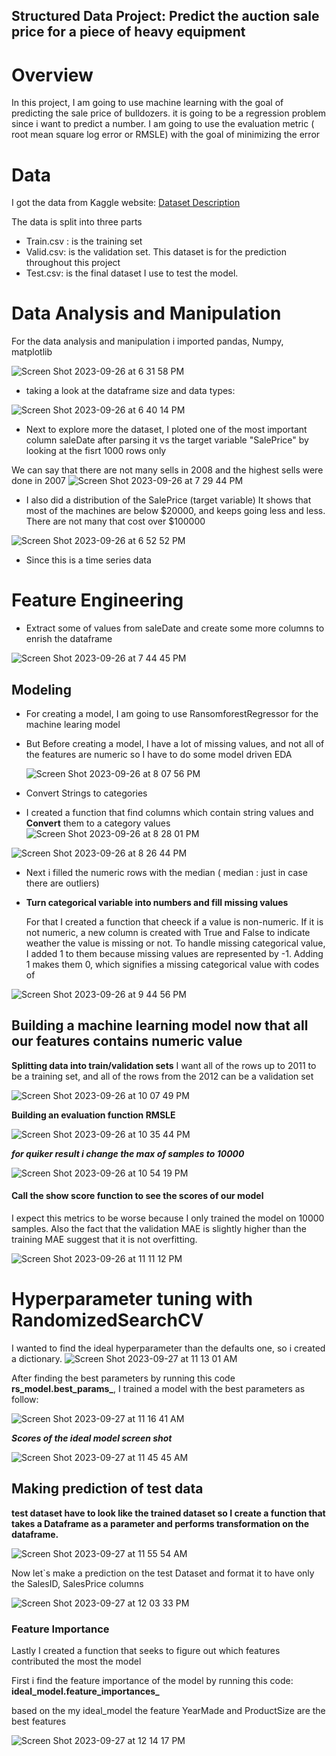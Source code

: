 ## Structured Data Project: Predict the auction sale price for a piece of heavy equipment
# Overview
In this project, I am going to use machine learning with the goal of predicting the sale price of bulldozers. it is going to be a regression problem since i want to predict a number. 
I am going to use the evaluation metric ( root mean square log error or RMSLE) with the goal of minimizing the error

# Data
I got the data from Kaggle website: [Dataset Description](https://www.kaggle.com/c/bluebook-for-bulldozers/data)

The data is split into three parts 
* Train.csv : is the training set
* Valid.csv: is the validation set. This dataset is for the prediction throughout this project 
* Test.csv: is the final dataset I use to test the model. 

# Data Analysis and Manipulation

For the data analysis and manipulation i imported pandas, Numpy, matplotlib 

![Screen Shot 2023-09-26 at 6 31 58 PM](https://github.com/dilqvl62/Bulldozer_price_prediction/assets/107519883/4269226e-5334-4f1d-8020-1e414f1e5e0c)

* taking a look at the dataframe size and data types: 

![Screen Shot 2023-09-26 at 6 40 14 PM](https://github.com/dilqvl62/Bulldozer_price_prediction/assets/107519883/f3f48661-e2a5-4fe4-8657-0d0580ea2657)

* Next to explore more the dataset, I ploted one of the most important column saleDate after parsing it vs the target variable "SalePrice" by looking at the fisrt 1000 rows only

We can say that there are not many sells in 2008 and the highest sells were done in 2007
![Screen Shot 2023-09-26 at 7 29 44 PM](https://github.com/dilqvl62/Bulldozer_price_prediction/assets/107519883/3cad1fee-9cff-4226-aa5f-60905ca35606)


* I also did a distribution of the SalePrice (target variable)
  It shows that most of the machines are below $20000, and keeps going less and less. There are not many that cost over $100000

![Screen Shot 2023-09-26 at 6 52 52 PM](https://github.com/dilqvl62/Bulldozer_price_prediction/assets/107519883/842716da-eb27-4534-8de7-e51e4067cb9a)

* Since this is a time series data 
# Feature Engineering 

* Extract some of values from saleDate and create some more columns to enrish the dataframe
   
![Screen Shot 2023-09-26 at 7 44 45 PM](https://github.com/dilqvl62/Bulldozer_price_prediction/assets/107519883/034233cb-d0f8-4bf6-8dce-35c58914ee4a)

## Modeling 

* For creating a model, I am going to use RansomforestRegressor for the machine learing model

* But Before creating a model, I have a lot of missing values, and not all of the features are numeric so I have to do some model driven EDA

  ![Screen Shot 2023-09-26 at 8 07 56 PM](https://github.com/dilqvl62/Bulldozer_price_prediction/assets/107519883/96efc25d-13d0-4d74-aa5a-a2e13094c5f7)

* Convert Strings to categories
* I created a function that find columns which contain string values and **Convert** them to a category values
![Screen Shot 2023-09-26 at 8 28 01 PM](https://github.com/dilqvl62/Bulldozer_price_prediction/assets/107519883/0c511780-53ad-4d6b-a575-456401d5702e)

![Screen Shot 2023-09-26 at 8 26 44 PM](https://github.com/dilqvl62/Bulldozer_price_prediction/assets/107519883/59574047-2d46-4df1-ba54-29dfc441e2a0)

* Next i filled the numeric rows with the median ( median : just in case there are outliers)
* 
  **Turn categorical variable into numbers and fill missing values**
  
  For that I created a function that cheeck if a value is non-numeric. If it is not numeric, a new column is created with True and False to indicate weather the value is missing or not. To handle missing categorical value, I added 1 to them because missing values are represented by -1. Adding 1 makes them 0, which signifies a missing categorical value with codes of 

![Screen Shot 2023-09-26 at 9 44 56 PM](https://github.com/dilqvl62/Bulldozer_price_prediction/assets/107519883/0cf1d0db-97b5-4fe2-b851-6209f3935a66)


## Building a machine learning model now that all our features contains numeric value

   **Splitting data into train/validation sets**
   I want all of the rows up to 2011 to be a training set, and all of the rows from the 2012 can be a validation set

   ![Screen Shot 2023-09-26 at 10 07 49 PM](https://github.com/dilqvl62/Bulldozer_price_prediction/assets/107519883/0820044a-f726-4948-86d9-709fb4abbfcc)

   **Building an evaluation function RMSLE**
   
![Screen Shot 2023-09-26 at 10 35 44 PM](https://github.com/dilqvl62/Bulldozer_price_prediction/assets/107519883/9f99a889-d50b-4f5a-b810-0b4f982e9d02)

***for quiker result i change the max of samples to 10000***

![Screen Shot 2023-09-26 at 10 54 19 PM](https://github.com/dilqvl62/Bulldozer_price_prediction/assets/107519883/367e3755-c9f7-4733-9ca9-4c38d86ad4ad)

#### Call the show score function to see the scores of our model

I expect this metrics to be worse because I only trained the model on 10000 samples. 
Also the fact that the validation MAE is slightly higher than the training MAE suggest that it is not overfitting.

![Screen Shot 2023-09-26 at 11 11 12 PM](https://github.com/dilqvl62/Bulldozer_price_prediction/assets/107519883/d029c2f4-ff45-4047-bb67-bcaee71d35ef)

# Hyperparameter tuning with RandomizedSearchCV

I wanted to find the ideal hyperparameter than the defaults one, so i created a dictionary.
![Screen Shot 2023-09-27 at 11 13 01 AM](https://github.com/dilqvl62/Bulldozer_price_prediction/assets/107519883/177691f2-c171-444f-b5fc-4e560938bba7)

After finding the best parameters by running this code **rs_model.best_params_**, I trained a model with the best parameters as follow: 

![Screen Shot 2023-09-27 at 11 16 41 AM](https://github.com/dilqvl62/Bulldozer_price_prediction/assets/107519883/7ec63208-298d-4720-956e-1231a1a6ca85)

***Scores of the ideal model screen shot*** 

![Screen Shot 2023-09-27 at 11 45 45 AM](https://github.com/dilqvl62/Bulldozer_price_prediction/assets/107519883/769c99a3-afc5-4c73-9c81-07903ee96d87)

## Making prediction of test data

**test dataset have to look like the trained dataset so I create a function that takes a Dataframe as a parameter and performs transformation on the dataframe.**

![Screen Shot 2023-09-27 at 11 55 54 AM](https://github.com/dilqvl62/Bulldozer_price_prediction/assets/107519883/1eefe347-eb3e-4830-85ce-5dbacf67cb88)

Now let`s make a prediction on the test Dataset and format it to have only the SalesID, SalesPrice columns 

![Screen Shot 2023-09-27 at 12 03 33 PM](https://github.com/dilqvl62/Bulldozer_price_prediction/assets/107519883/9b235418-cb13-4df8-a30c-d8516163f39d)

### Feature Importance
Lastly I created a function that seeks to figure out which features contributed the most the model 

First i find the feature importance of the model by running this code: **ideal_model.feature_importances_**

based on the my ideal_model the feature YearMade and ProductSize are the best features   

![Screen Shot 2023-09-27 at 12 14 17 PM](https://github.com/dilqvl62/Bulldozer_price_prediction/assets/107519883/48a7cfd8-bee1-45c3-b187-c50dc8eef52e)















